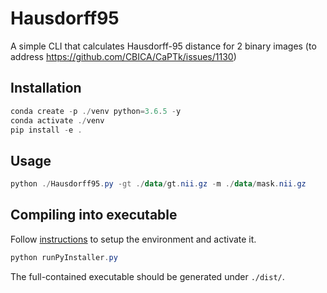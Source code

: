 # Hausdorff95

A simple CLI that calculates Hausdorff-95 distance for 2 binary images (to address https://github.com/CBICA/CaPTk/issues/1130)

## Installation

```powershell
conda create -p ./venv python=3.6.5 -y
conda activate ./venv
pip install -e .
```

## Usage

```powershell
python ./Hausdorff95.py -gt ./data/gt.nii.gz -m ./data/mask.nii.gz
```

## Compiling into executable

Follow [instructions](##Installation) to setup the environment and activate it.

```powershell
python runPyInstaller.py
```

The full-contained executable should be generated under `./dist/`.